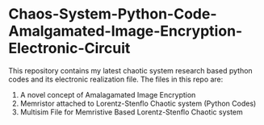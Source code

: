 # Chaos-System-Python-Code-Amalgamated-Image-Encryption-Electronic-Circuit
This repository contains my latest chaotic system research based python codes and its electronic realization file. The files in this repo are:

1. A novel concept of Amalagamated Image Encryption
2. Memristor attached to Lorentz-Stenflo Chaotic system (Python Codes)
3. Multisim File for Memristive Based Lorentz-Stenflo Chaotic system 
